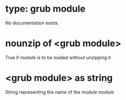 # type: grub module

No documentation exists.

# nounzip of &lt;grub module&gt;

True if module is to be loaded without unzipping it

# &lt;grub module&gt; as string

String representing the name of the module module
